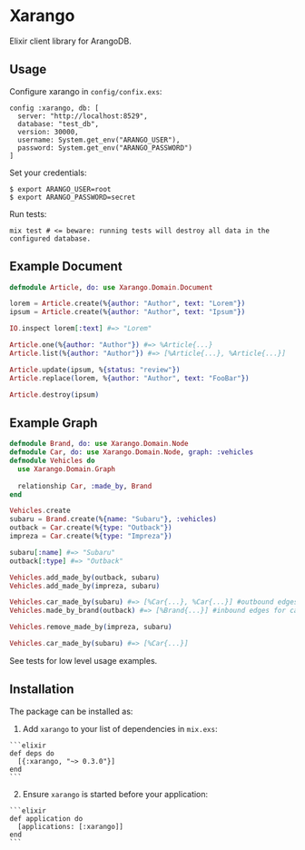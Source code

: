 # Xarango

Elixir client library for ArangoDB.

## Usage

Configure xarango in `config/confix.exs`:

    config :xarango, db: [
      server: "http://localhost:8529",
      database: "test_db",
      version: 30000,
      username: System.get_env("ARANGO_USER"),
      password: System.get_env("ARANGO_PASSWORD")
    ]

Set your credentials:

    $ export ARANGO_USER=root
    $ export ARANGO_PASSWORD=secret

Run tests:

    mix test # <= beware: running tests will destroy all data in the configured database.
    
## Example Document

```elixir
defmodule Article, do: use Xarango.Domain.Document

lorem = Article.create(%{author: "Author", text: "Lorem"})
ipsum = Article.create(%{author: "Author", text: "Ipsum"})

IO.inspect lorem[:text] #=> "Lorem"

Article.one(%{author: "Author"}) #=> %Article{...}
Article.list(%{author: "Author"}) #=> [%Article{...}, %Article{...}]

Article.update(ipsum, %{status: "review"})
Article.replace(lorem, %{author: "Author", text: "FooBar"})

Article.destroy(ipsum)

```


## Example Graph

```elixir
defmodule Brand, do: use Xarango.Domain.Node
defmodule Car, do: use Xarango.Domain.Node, graph: :vehicles
defmodule Vehicles do
  use Xarango.Domain.Graph
  
  relationship Car, :made_by, Brand
end

Vehicles.create
subaru = Brand.create(%{name: "Subaru"}, :vehicles)
outback = Car.create(%{type: "Outback"})
impreza = Car.create(%{type: "Impreza"})

subaru[:name] #=> "Subaru"
outback[:type] #=> "Outback"

Vehicles.add_made_by(outback, subaru)
Vehicles.add_made_by(impreza, subaru)

Vehicles.car_made_by(subaru) #=> [%Car{...}, %Car{...}] #outbound edges for car
Vehicles.made_by_brand(outback) #=> [%Brand{...}] #inbound edges for car

Vehicles.remove_made_by(impreza, subaru)

Vehicles.car_made_by(subaru) #=> [%Car{...}]


```

See tests for low level usage examples.

## Installation

The package can be installed as:

  1. Add `xarango` to your list of dependencies in `mix.exs`:

    ```elixir
    def deps do
      [{:xarango, "~> 0.3.0"}]
    end
    ```

  2. Ensure `xarango` is started before your application:

    ```elixir
    def application do
      [applications: [:xarango]]
    end
    ```

